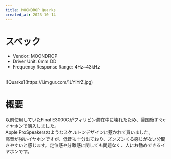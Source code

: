 ```yaml
---
title: MOONDROP Quarks
created_at: 2023-10-14
---
```


# スペック
- Vendor: MOONDROP
- Driver Unit: 6mm DD
- Frequency Response Range: 4Hz~43kHz
<br>
![Quarks](https://i.imgur.com/1LYlYrZ.jpg)

# 概要
以前使用していたFinal E3000Cがフィリピン滞在中に壊れたため、帰国後すぐeイヤホンで購入しました。<br>Apple ProSpeakersのようなスケルトンデザインに惹かれて買いました。<br>高音が強いイヤホンですが、低音も十分出ており、ズンズンくる感じがない分聞きやすいと感じます。定位感や分離感に関しても問題なく、人にお勧めできるイヤホンです。